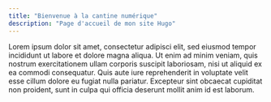 ```yaml
---
title: "Bienvenue à la cantine numérique"
description: "Page d'accueil de mon site Hugo"
---
```








Lorem ipsum dolor sit amet, consectetur adipisci elit, sed eiusmod tempor incididunt ut labore et dolore magna aliqua. Ut enim ad minim veniam, quis nostrum exercitationem ullam corporis suscipit laboriosam, nisi ut aliquid ex ea commodi consequatur. Quis aute iure reprehenderit in voluptate velit esse cillum dolore eu fugiat nulla pariatur. Excepteur sint obcaecat cupiditat non proident, sunt in culpa qui officia deserunt mollit anim id est laborum.

